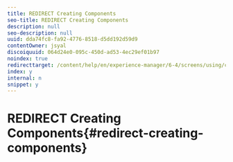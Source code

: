 ```yaml
---
title: REDIRECT Creating Components
seo-title: REDIRECT Creating Components
description: null
seo-description: null
uuid: dda74fc8-fa92-4776-8518-d5dd192d59d9
contentOwner: jsyal
discoiquuid: 064d24e0-095c-450d-ad53-4ec29ef01b97
noindex: true
redirecttarget: /content/help/en/experience-manager/6-4/screens/using/creating-components
index: y
internal: n
snippet: y
---
```


# REDIRECT Creating Components{#redirect-creating-components}

